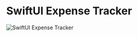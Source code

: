 # SwiftUI Expense Tracker

![SwiftUI Expense Tracker](https://github.com/calebrwells/SwiftUI-Expense-Tracker/blob/master/SwiftUI%20Expense%20Tracker.png)

